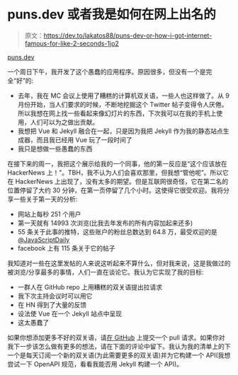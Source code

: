 # puns.dev 或者我是如何在网上出名的

> 原文：<https://dev.to/lakatos88/puns-dev-or-how-i-got-internet-famous-for-like-2-seconds-1jo2>

[puns.dev](https://puns.dev)

一个周日下午，我开发了这个愚蠢的应用程序。原因很多，但没有一个是完全“好”的:

*   去年，我在 MC 会议上使用了糟糕的计算机双关语，一些人也这样做了。从 9 月份开始，当人们要求的时候，不断地挖掘这个 Twitter 帖子变得令人厌倦。所以我想在网上找一些看起来像幻灯片的东西，下次我可以在我的手机上使用，人们可以为之做出贡献。
*   我想把 Vue 和 Jekyll 融合在一起，只是因为我把 Jekyll 作为我的静态站点生成器，而且我已经用 Vue 玩了一段时间了
*   我只是想做一些愚蠢的东西

在接下来的周一，我把这个展示给我的一个同事，他的第一反应是“这个应该放在 HackerNews 上！”。TBH，我不认为人们会喜欢那里，但我想“管他呢”。所以它在 HackerNews 上出现了，没有太多的期望。但是互联网很奇怪，它在第二名的位置停留了大约 30 分钟，在第一页停留了几个小时。这使得它很受欢迎。我将分享一些关于第一天的分析:

*   网站上每秒 251 个用户
*   第一天就有 14993 次浏览(比我去年发布的所有内容加起来还多)
*   55 条关于此事的推特，这些账户的粉丝总数达到 64.8 万，最受欢迎的是 [@JavaScriptDaily](https://twitter.com/JavaScriptDaily/status/1102574831692902401)
*   facebook 上有 115 条关于它的帖子

我知道对一些在这里发帖的人来说这听起来不算什么，但对我来说，这是我做过的被浏览/分享最多的事情，人们一直在谈论它。我认为它实现了我的目标:

*   一群人在 GitHub repo 上用糟糕的双关语提出拉请求
*   我下次主持会议时可以用它
*   在 HN 得到了大量的反馈
*   设法使 Vue 在一个 Jekyll 站点中呈现
*   这太愚蠢了

如果你想添加更多不好的双关语，请[在 GitHub](https://github.com/alexlakatos/computer-puns) 上提交一个 pull 请求。如果你对我下一步该怎么做有更多的想法，请在下面的评论中留下。我认为我的清单上的下一个是每天订阅一个新的双关语(为此需要更多的双关语)并为它构建一个 API(我想尝试一下 OpenAPI 规范，看看我能否用 Jekyll 构建一个 API)。